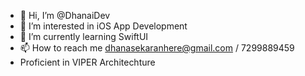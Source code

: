 - 👋 Hi, I’m @DhanaiDev
- 👀 I’m interested in iOS App Development
- 🌱 I’m currently learning SwiftUI
- 📫 How to reach me dhanasekaranhere@gmail.com / 7299889459
- Proficient in VIPER Architechture

<!---
DhanaiDev/DhanaiDev is a ✨ special ✨ repository because its `README.md` (this file) appears on your GitHub profile.
You can click the Preview link to take a look at your changes.
--->

